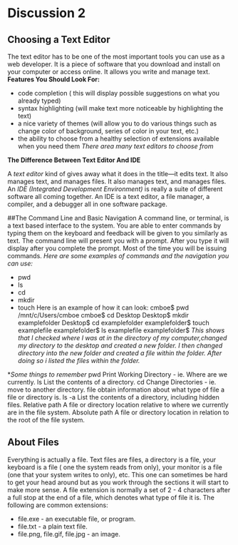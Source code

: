 # Discussion 2
## Choosing a Text Editor
The text editor has to be one of the most important tools you can use as a web developer. It is a piece of software that you download and install on your computer or access online. It allows you write and  manage text.
**Features You Should Look For:**
- code completion ( this will display possible suggestions on what you already typed)
- syntax highlighting (will make text more noticeable by highlighting the text)
- a nice variety of themes (will allow you to do various things such as change color of background, series of color in your text, etc.)
- the ability to choose from a healthy selection of extensions available when you need them
*There area many text editors to choose from*

**The Difference Between Text Editor And IDE**

A *text editor* kind of gives away what it does in the title—it edits text. It also manages text, and manages files. 
It also manages text, and manages files. 
An *IDE (Integrated Development Environment)* is really a suite of different software all coming together. An IDE is a text editor, a file manager, a compiler, and a debugger all in one software package.


##The Command Line and Basic Navigation
A command line, or terminal, is a text based interface to the system. You are able to enter commands by typing them on the keyboard and feedback will be given to you similarly as text. The command line will present you with a prompt. After you type it will display after you complete the prompt. Most of the time you will be issuing commands.
*Here are some examples of commands and the navigation you can use:*
- pwd 
- ls 
- cd 
- mkdir
- touch
Here is an example of how it can look:
cmboe$ pwd
/mnt/c/Users/cmboe
cmboe$ cd Desktop
Desktop$ mkdir examplefolder
Desktop$ cd examplefolder
examplefolder$ touch examplefile
examplefolder$ ls
examplefile
examplefolder$
*This shows that I checked where I was at in the directory of my computer,changed my directory to the desktop and created a new folder. I then changed directory into the new folder and created a file within the folder. After doing so i listed the files within the folder.*

**Some things to remember*
pwd
Print Working Directory - ie. Where are we currently.
ls
List the contents of a directory.
cd
Change Directories - ie. move to another directory.
file
obtain information about what type of file a file or directory is.
ls -a
List the contents of a directory, including hidden files.
Relative path
A file or directory location relative to where we currently are in the file system.
Absolute path
A file or directory location in relation to the root of the file system.

## About Files
Everything is actually a file. Text files are files, a directory is a file, your keyboard is a file ( one the system reads from only), your monitor is a file (one that your system writes to only), etc.
This one can sometimes be hard to get your head around but as you work through the sections it will start to make more sense. A file extension is normally a set of 2 - 4 characters after a full stop at the end of a file, which denotes what type of file it is. The following are common extensions:

- file.exe - an executable file, or program.
- file.txt - a plain text file.
- file.png, file.gif, file.jpg - an image.

